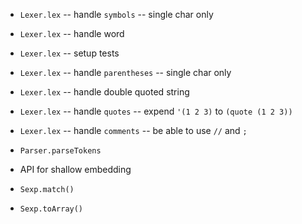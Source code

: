 - `Lexer.lex` -- handle `symbols` -- single char  only
- `Lexer.lex` -- handle word
- `Lexer.lex` -- setup tests
- `Lexer.lex` -- handle `parentheses` -- single char  only
- `Lexer.lex` -- handle double quoted string
- `Lexer.lex` -- handle `quotes` -- expend `'(1 2 3)` to `(quote (1 2 3))`
- `Lexer.lex` -- handle `comments` -- be able to use `//` and `;`

- `Parser.parseTokens`

- API for shallow embedding

- `Sexp.match()`
- `Sexp.toArray()`
